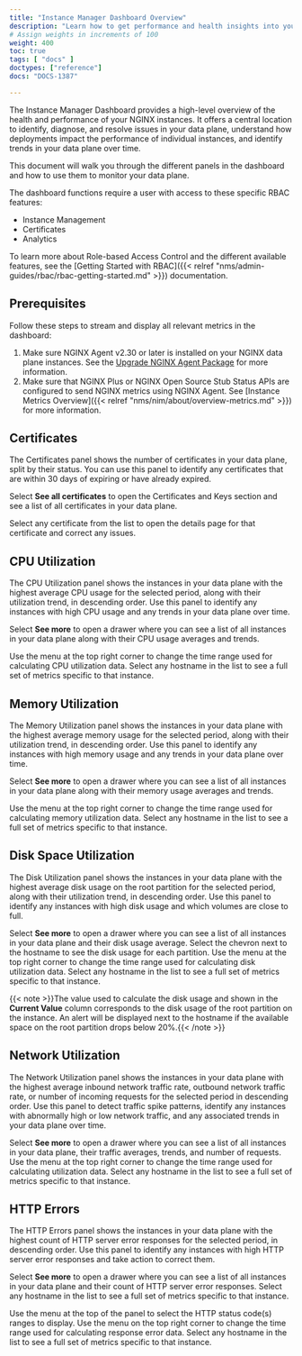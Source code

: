 ```yaml
---
title: "Instance Manager Dashboard Overview"
description: "Learn how to get performance and health insights into your NGINX deployment using NGINX Management Suite Instance Manager."
# Assign weights in increments of 100
weight: 400
toc: true
tags: [ "docs" ]
doctypes: ["reference"]
docs: "DOCS-1387"

---
```

The Instance Manager Dashboard provides a high-level overview of the health and performance of your NGINX instances. It offers a central location to identify, diagnose, and resolve issues in your data plane, understand how deployments impact the performance of individual instances, and identify trends in your data plane over time.

This document will walk you through the different panels in the dashboard and how to use them to monitor your data plane.

The dashboard functions require a user with access to these specific RBAC features:

- Instance Management
- Certificates
- Analytics

To learn more about Role-based Access Control and the different available features, see the [Getting Started with RBAC]({{< relref "nms/admin-guides/rbac/rbac-getting-started.md" >}}) documentation.

## Prerequisites

Follow these steps to stream and display all relevant metrics in the dashboard:

1. Make sure NGINX Agent v2.30 or later is installed on your NGINX data plane instances. See the [Upgrade NGINX Agent Package](https://docs.nginx.com/nginx-agent/upgrading/) for more information.
1. Make sure that NGINX Plus or NGINX Open Source Stub Status APIs are configured to send NGINX metrics using NGINX Agent. See [Instance Metrics Overview]({{< relref "nms/nim/about/overview-metrics.md" >}}) for more information.

## Certificates

The Certificates panel shows the number of certificates in your data plane, split by their status. You can use this panel to identify any certificates that are within 30 days of expiring or have already expired.

Select **See all certificates** to open the Certificates and Keys section and see a list of all certificates in your data plane.

Select any certificate from the list to open the details page for that certificate and correct any issues.

## CPU Utilization

The CPU Utilization panel shows the instances in your data plane with the highest average CPU usage for the selected period, along with their utilization trend, in descending order. Use this panel to identify any instances with high CPU usage and any trends in your data plane over time.

Select **See more** to open a drawer where you can see a list of all instances in your data plane along with their CPU usage averages and trends.

Use the menu at the top right corner to change the time range used for calculating CPU utilization data. Select any hostname in the list to see a full set of metrics specific to that instance.

## Memory Utilization

The Memory Utilization panel shows the instances in your data plane with the highest average memory usage for the selected period, along with their utilization trend, in descending order. Use this panel to identify any instances with high memory usage and any trends in your data plane over time.

Select **See more** to open a drawer where you can see a list of all instances in your data plane along with their memory usage averages and trends.

Use the menu at the top right corner to change the time range used for calculating memory utilization data. Select any hostname in the list to see a full set of metrics specific to that instance.

## Disk Space Utilization

The Disk Utilization panel shows the instances in your data plane with the highest average disk usage on the root partition for the selected period, along with their utilization trend, in descending order. Use this panel to identify any instances with high disk usage and which volumes are close to full.

Select **See more** to open a drawer where you can see a list of all instances in your data plane and their disk usage average. Select the <i class="fa-solid fa-chevron-right"></i> chevron next to the hostname to see the disk usage for each partition. Use the menu at the top right corner to change the time range used for calculating disk utilization data. Select any hostname in the list to see a full set of metrics specific to that instance.

{{< note >}}The value used to calculate the disk usage and shown in the **Current Value** column corresponds to the disk usage of the root partition on the instance. An <i class="fa-solid fa-triangle-exclamation"></i> alert will be displayed next to the hostname if the available space on the root partition drops below 20%.{{< /note >}}

## Network Utilization

The Network Utilization panel shows the instances in your data plane with the highest average inbound network traffic rate, outbound network traffic rate, or number of incoming requests for the selected period in descending order. Use this panel to detect traffic spike patterns, identify any instances with abnormally high or low network traffic, and any associated trends in your data plane over time.

Select **See more** to open a drawer where you can see a list of all instances in your data plane, their traffic averages, trends, and number of requests. Use the menu at the top right corner to change the time range used for calculating utilization data. Select any hostname in the list to see a full set of metrics specific to that instance.

## HTTP Errors

The HTTP Errors panel shows the instances in your data plane with the highest count of HTTP server error responses for the selected period, in descending order. Use this panel to identify any instances with high HTTP server error responses and take action to correct them.

Select **See more** to open a drawer where you can see a list of all instances in your data plane and their count of HTTP server error responses. Select any hostname in the list to see a full set of metrics specific to that instance.

Use the menu at the top of the panel to select the HTTP status code(s) ranges to display. Use the menu on the top right corner to change the time range used for calculating response error data. Select any hostname in the list to see a full set of metrics specific to that instance.
